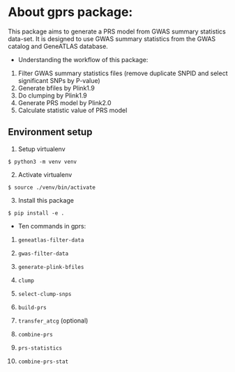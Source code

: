 # About gprs package:
This package aims to generate a PRS model from GWAS summary statistics data-set. 
It is designed to use GWAS summary statistics from the GWAS catalog and GeneATLAS database.

- Understanding the workflow of this package:

1. Filter GWAS summary statistics files (remove duplicate SNPID and select significant SNPs by P-value)
2. Generate bfiles by Plink1.9
3. Do clumping by Plink1.9
4. Generate PRS model by Plink2.0
5. Calculate statistic value of PRS model

## Environment setup

1. Setup virtualenv

```shell
$ python3 -m venv venv
```

2. Activate virtualenv

```shell
$ source ./venv/bin/activate
```

3. Install this package

```shell
$ pip install -e .
```

- Ten commands in gprs:

1. `geneatlas-filter-data`

2. `gwas-filter-data`

3. `generate-plink-bfiles`

4. `clump`

5. `select-clump-snps`  

6. `build-prs`

7. `transfer_atcg` (optional)

8. `combine-prs`

9. `prs-statistics`

10. `combine-prs-stat`